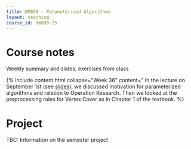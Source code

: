 ```yaml
---
title: DM898 - Parameterized Algorithms
layout: teaching
course_id: dm898-25
---
```


# Course notes

Weekly summary and slides, exercises from class

{% include content.html collapse="Week 36" content="
In the lecture on September 1st (see [slides](lecture1.pdf)), we discussed motivation for parameterized algorithms
and relation to Operation Research. Then we looked at the preprocessing rules for Vertex Cover as in Chapter 1 of the textbook.
%}

# Project

TBC: Information on the semester project
